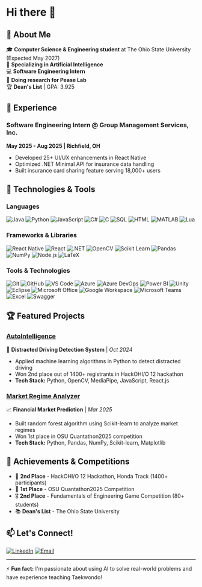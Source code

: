 # Hi there 👋

## 🚀 About Me
🎓 **Computer Science & Engineering student** at The Ohio State University (Expected May 2027)  
🧠 **Specializing in Artificial Intelligence**  
💻 **Software Engineering Intern**  
🔭 **Doing research for Pease Lab**  
🏆 **Dean's List** | GPA: 3.925

## 💼 Experience

### Software Engineering Intern @ Group Management Services, Inc.
**May 2025 - Aug 2025 | Richfield, OH**
- Developed 25+ UI/UX enhancements in React Native
- Optimized .NET Minimal API for insurance data handling
- Built insurance card sharing feature serving 18,000+ users

## 🔧 Technologies & Tools

### Languages
![Java](https://img.shields.io/badge/-Java-007396?style=flat-square&logo=java)
![Python](https://img.shields.io/badge/-Python-3776AB?style=flat-square&logo=python&logoColor=white)
![JavaScript](https://img.shields.io/badge/-JavaScript-F7DF1E?style=flat-square&logo=javascript&logoColor=black)
![C#](https://img.shields.io/badge/-C%23-239120?style=flat-square&logo=c-sharp)
![C](https://img.shields.io/badge/-C-00599C?style=flat-square&logo=c)
![SQL](https://img.shields.io/badge/-SQL-4479A1?style=flat-square&logo=postgresql&logoColor=white)
![HTML](https://img.shields.io/badge/-HTML-E34F26?style=flat-square&logo=html5&logoColor=white)
![MATLAB](https://img.shields.io/badge/-MATLAB-0076A8?style=flat-square&logo=mathworks&logoColor=white)
![Lua](https://img.shields.io/badge/-Lua-2C2D72?style=flat-square&logo=lua&logoColor=white)

### Frameworks & Libraries
![React Native](https://img.shields.io/badge/-React%20Native-61DAFB?style=flat-square&logo=react&logoColor=black)
![React](https://img.shields.io/badge/-React-61DAFB?style=flat-square&logo=react&logoColor=black)
![.NET](https://img.shields.io/badge/-.NET-512BD4?style=flat-square&logo=dotnet)
![OpenCV](https://img.shields.io/badge/-OpenCV-5C3EE8?style=flat-square&logo=opencv)
![Scikit Learn](https://img.shields.io/badge/-Scikit%20Learn-F7931E?style=flat-square&logo=scikit-learn)
![Pandas](https://img.shields.io/badge/-Pandas-150458?style=flat-square&logo=pandas)
![NumPy](https://img.shields.io/badge/-NumPy-013243?style=flat-square&logo=numpy)
![Node.js](https://img.shields.io/badge/-Node.js-339933?style=flat-square&logo=nodedotjs&logoColor=white)
![LaTeX](https://img.shields.io/badge/-LaTeX-008080?style=flat-square&logo=latex&logoColor=white)

### Tools & Technologies
![Git](https://img.shields.io/badge/-Git-F05032?style=flat-square&logo=git&logoColor=white)
![GitHub](https://img.shields.io/badge/-GitHub-181717?style=flat-square&logo=github)
![VS Code](https://img.shields.io/badge/-VS%20Code-007ACC?style=flat-square&logo=visual-studio-code)
![Azure](https://img.shields.io/badge/-Azure-0078D4?style=flat-square&logo=microsoft-azure)
![Azure DevOps](https://img.shields.io/badge/-Azure%20DevOps-0078D7?style=flat-square&logo=azure-devops)
![Power BI](https://img.shields.io/badge/-Power%20BI-F2C811?style=flat-square&logo=powerbi&logoColor=black)
![Unity](https://img.shields.io/badge/-Unity-000000?style=flat-square&logo=unity)
![Eclipse](https://img.shields.io/badge/-Eclipse-2C2255?style=flat-square&logo=eclipse&logoColor=white)
![Microsoft Office](https://img.shields.io/badge/-Microsoft%20Office-D83B01?style=flat-square&logo=microsoft-office&logoColor=white)
![Google Workspace](https://img.shields.io/badge/-Google%20Workspace-4285F4?style=flat-square&logo=google&logoColor=white)
![Microsoft Teams](https://img.shields.io/badge/-Microsoft%20Teams-6264A7?style=flat-square&logo=microsoft-teams&logoColor=white)
![Excel](https://img.shields.io/badge/-Excel-217346?style=flat-square&logo=microsoft-excel&logoColor=white)
![Swagger](https://img.shields.io/badge/-Swagger-85EA2D?style=flat-square&logo=swagger&logoColor=black)

## 🏆 Featured Projects

### [AutoIntelligence](https://github.com/yourusername/autointelligence)
🚗 **Distracted Driving Detection System** | *Oct 2024*
- Applied machine learning algorithms in Python to detect distracted driving
- Won 2nd place out of 1400+ registrants in HackOHI/O 12 hackathon
- **Tech Stack:** Python, OpenCV, MediaPipe, JavaScript, React.js

### [Market Regime Analyzer](https://github.com/yourusername/market-analyzer)
📈 **Financial Market Prediction** | *Mar 2025*
- Built random forest algorithm using Scikit-learn to analyze market regimes
- Won 1st place in OSU Quantathon2025 competition
- **Tech Stack:** Python, Pandas, NumPy, Scikit-learn, Matplotlib

## 🏅 Achievements & Competitions
- 🥈 **2nd Place** - HackOHI/O 12 Hackathon, Honda Track (1400+ participants)
- 🥇 **1st Place** - OSU Quantathon2025 Competition  
- 🎖️ **2nd Place** - Fundamentals of Engineering Game Competition (80+ students)
- 📚 **Dean's List** - The Ohio State University

## 📫 Let's Connect!
[![LinkedIn](https://img.shields.io/badge/-LinkedIn-0077B5?style=flat-square&logo=linkedin&logoColor=white)](https://linkedin.com/in/charles-tirendi)
[![Email](https://img.shields.io/badge/-Email-D14836?style=flat-square&logo=gmail&logoColor=white)](mailto:charlestirendi@gmail.com)

---
⚡ **Fun fact:** I'm passionate about using AI to solve real-world problems and have experience teaching Taekwondo!
